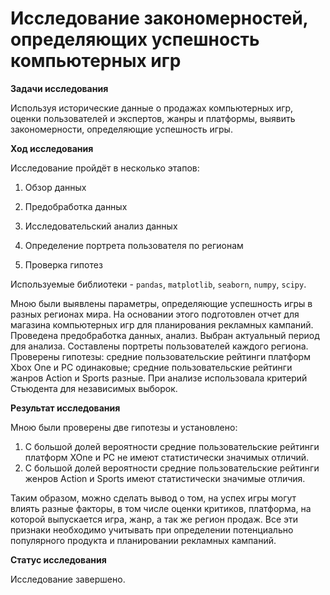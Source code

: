 # Исследование закономерностей, определяющих успешность компьютерных игр

**Задачи исследования** 

Используя исторические данные о продажах компьютерных игр, оценки пользователей и экспертов, жанры и платформы, выявить закономерности, определяющие успешность игры.

**Ход исследования**

Исследование пройдёт в несколько этапов:

1) Обзор данных

2) Предобработка данных

3) Исследовательский анализ данных

4) Определение портрета пользователя по регионам

5) Проверка гипотез

Используемые библиотеки - `pandas`, `matplotlib`, `seaborn`, `numpy`, `scipy`. 

Мною были выявлены параметры, определяющие успешность игры в разных регионах мира. На основании этого подготовлен отчет для магазина компьютерных игр для планирования рекламных кампаний. Проведена предобработка данных, анализ. Выбран актуальный период для анализа. Составлены портреты пользователей каждого региона. Проверены гипотезы: средние пользовательские рейтинги платформ Xbox One и PC одинаковые; средние пользовательские рейтинги жанров Action и Sports разные. При анализе использовала критерий Стьюдента для независимых выборок.

**Результат исследования**

Мною были проверены две гипотезы и установлено:
  
1. С большой долей вероятности средние пользовательские рейтинги платформ XOne и PC не имеют статистически значимых отличий.
2. С большой долей вероятности средние пользовательские рейтинги женров Action и Sports имеют статистически значимые отличия.

Таким образом, можно сделать вывод о том, на успех игры могут влиять разные факторы, в том числе оценки критиков, платформа, на которой выпускается игра, жанр, а так же регион продаж. Все эти признаки необходимо учитывать при определении потенциально популярного продукта и планировании рекламных кампаний. 

**Статус исследования**

Исследование завершено.
